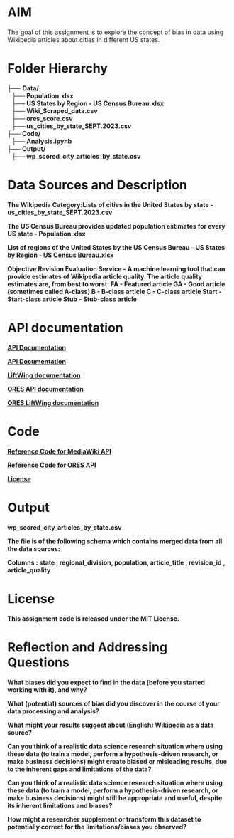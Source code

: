# AIM

The goal of this assignment is to explore the concept of bias in data using Wikipedia articles about cities in different US states.

# Folder Hierarchy

├── <b>Data/<br>
&nbsp;&nbsp;&nbsp;├── Population.xlsx<br>
&nbsp;&nbsp;&nbsp;├── US States by Region - US Census Bureau.xlsx<br>
&nbsp;&nbsp;&nbsp;├── Wiki_Scraped_data.csv<br>
&nbsp;&nbsp;&nbsp;├── ores_score.csv<br>
&nbsp;&nbsp;&nbsp;├── us_cities_by_state_SEPT.2023.csv<br>
├── <b>Code/<br>
&nbsp;&nbsp;&nbsp;├── Analysis.ipynb<br>
├── <b>Output/<br>
&nbsp;&nbsp;&nbsp;├── wp_scored_city_articles_by_state.csv<br>


# Data Sources and Description

The Wikipedia Category:Lists of cities in the United States by state - us_cities_by_state_SEPT.2023.csv

The US Census Bureau provides updated population estimates for every US state - Population.xlsx

List of regions of the United States by the US Census Bureau - US States by Region - US Census Bureau.xlsx

Objective Revision Evaluation Service - A machine learning tool that can provide estimates of Wikipedia article quality. The article quality estimates are, from best to worst:
FA - Featured article
GA - Good article (sometimes called A-class)
B - B-class article
C - C-class article
Start - Start-class article
Stub - Stub-class article

# API documentation

[API Documentation](https://www.mediawiki.org/wiki/API:Info)

[API Documentation](https://www.mediawiki.org/wiki/API:Main_page)

[LiftWing documentation](https://wikitech.wikimedia.org/wiki/Machine_Learning/LiftWing)

[ORES API documentation](https://ores.wikimedia.org/docs)

[ORES LiftWing documentation](https://wikitech.wikimedia.org/wiki/Machine_Learning/LiftWing/Usage)

# Code

[Reference Code for MediaWiki API](https://colab.research.google.com/drive/15UoE16s-IccCTOXREjU3xDIz07tlpyrl)

[Reference Code for ORES API](https://colab.research.google.com/drive/17C9xsmR9U3lJeD52UTbAedlHDetwYsxs#scrollTo=GgcjNS0j2VSQ)

[License](https://creativecommons.org/licenses/by/4.0/)


# Output

wp_scored_city_articles_by_state.csv

The file is of the following schema which contains merged data from all the data sources:

Columns : <b> state , <b> regional_division, <b> population, <b> article_title , <b>revision_id , <b>article_quality



# License

This assignment code is released under the MIT License.

# Reflection and Addressing Questions

What biases did you expect to find in the data (before you started working with it), and why?

What (potential) sources of bias did you discover in the course of your data processing and analysis?

What might your results suggest about (English) Wikipedia as a data source?

Can you think of a realistic data science research situation where using these data (to train a model, perform a hypothesis-driven research, or make business decisions) might create biased or misleading results, due to the inherent gaps and limitations of the data?

Can you think of a realistic data science research situation where using these data (to train a model, perform a hypothesis-driven research, or make business decisions) might still be appropriate and useful, despite its inherent limitations and biases?

How might a researcher supplement or transform this dataset to potentially correct for the limitations/biases you observed?

